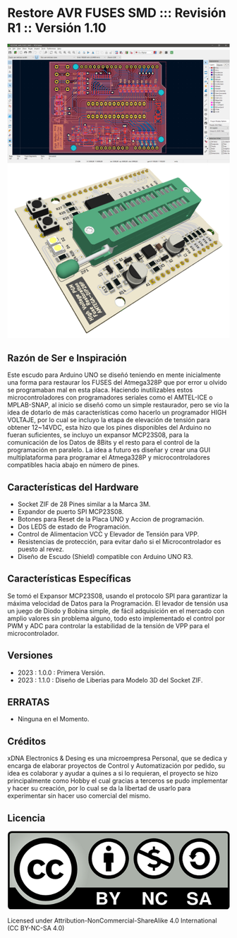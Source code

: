 # Restore AVR FUSES SMD ::: Revisión R1 :: Versión 1.10

![](https://github.com/trunksx64/PGM_AVR_FUSES_KICAD/blob/master/Images/pcb_front.png)
![](https://github.com/trunksx64/PGM_AVR_FUSES_KICAD/blob/master/Images/front.png)

## Razón de Ser e Inspiración

Este escudo para Arduino UNO se diseñó teniendo en mente inicialmente una forma para restaurar los FUSES del Atmega328P que por error u olvido se programaban mal en esta placa.
Haciendo inutilizables estos microcontroladores con programadores seriales como el AMTEL-ICE o MPLAB-SNAP, al inicio se diseñó como un simple restaurador, pero se vio la idea de dotarlo de más características como hacerlo un programador HIGH VOLTAJE, 
por lo cual se incluyo la etapa de elevación de tensión para obtener 12~14VDC, esta hizo que los pines disponibles del Arduino no fueran suficientes, se incluyo un expansor MCP23S08, para la comunicación de los Datos de 8Bits y el resto para el control de la programación en paralelo.
La idea a futuro es diseñar y crear una GUI multiplataforma para programar el Atmega328P y microcontroladores compatibles hacia abajo en número de pines.

## Características del Hardware

 * Socket ZIF de 28 Pines similar a la Marca 3M.
 * Expandor de puerto SPI MCP23S08.
 * Botones para Reset de la Placa UNO y Accion de programación.
 * Dos LEDS de estado de Programación.
 * Control de Alimentacion VCC y Elevador de Tensión para VPP.
 * Resistencias de protección, para evitar daño si el Microcontrolador es puesto al revez.
 * Diseño de Escudo (Shield) compatible con Arduino UNO R3.

## Características Específicas

Se tomó el Expansor MCP23S08, usando el protocolo SPI para garantizar la máxima velocidad de Datos para la Programación. 
El levador de tensión usa un juego de Diodo y Bobina simple, de fácil adquisición en el mercado con amplio valores sin problema alguno, todo esto implementado el control por PWM y ADC para controlar la estabilidad de la tensión de VPP para el microcontrolador.

## Versiones

* 2023 : 1.0.0 : Primera Versión.
* 2023 : 1.1.0 : Diseño de Liberias para Modelo 3D del Socket ZIF.

## ERRATAS

* Ninguna en el Momento.

## Créditos

xDNA Electronics & Desing es una microempresa Personal, que se dedica y encarga de elaborar proyectos de Control y Automatización por pedido, su idea es colaborar y ayudar a quines a si lo requieran, el proyecto se hizo principalmente como Hobby el cual gracias a terceros se pudo implementar y hacer su creación, por lo cual se da la libertad de usarlo para experimentar sin hacer uso comercial del mismo.

## Licencia

![](https://github.com/trunksx64/GAME_CAT_R3_KICAD/blob/master/Images/creative_commons.png)

Licensed under Attribution-NonCommercial-ShareAlike 4.0 International (CC BY-NC-SA 4.0)
